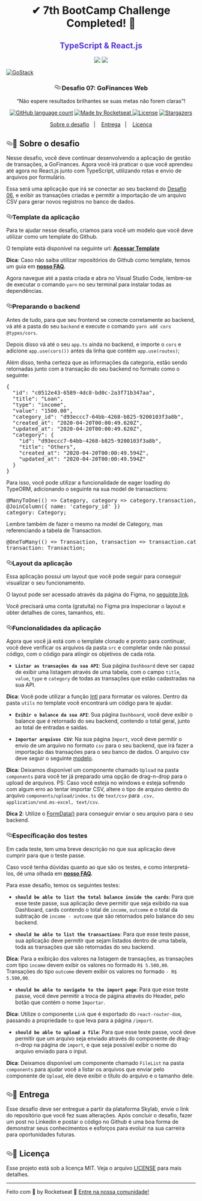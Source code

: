 <h1 align="center">✔ 7th BootCamp Challenge Completed! 🚀</h1>
<h2 align="center" style="color: #5636d3;">TypeScript & React.js</h2>

<p align="center">
  <img src="https://img.techpowerup.org/200425/dashboard.png">
  <img src="https://img.techpowerup.org/200425/import.png" />
</p>

<p><a target="_blank" rel="noopener noreferrer" href="https://camo.githubusercontent.com/d25397e9df01fe7882dcc1cbc96bdf052ffd7d0c/68747470733a2f2f73746f726167652e676f6f676c65617069732e636f6d2f676f6c64656e2d77696e642f626f6f7463616d702d676f737461636b2f6865616465722d6465736166696f732e706e67"><img alt="GoStack" src="https://camo.githubusercontent.com/d25397e9df01fe7882dcc1cbc96bdf052ffd7d0c/68747470733a2f2f73746f726167652e676f6f676c65617069732e636f6d2f676f6c64656e2d77696e642f626f6f7463616d702d676f737461636b2f6865616465722d6465736166696f732e706e67" data-canonical-src="https://storage.googleapis.com/golden-wind/bootcamp-gostack/header-desafios.png" style="max-width:100%;"></a></p>
<h3 align="center"><a id="user-content---desafio-07-gofinances-web" class="anchor" aria-hidden="true" href="#--desafio-07-gofinances-web"><svg class="octicon octicon-link" viewBox="0 0 16 16" version="1.1" width="16" height="16" aria-hidden="true"><path fill-rule="evenodd" d="M4 9h1v1H4c-1.5 0-3-1.69-3-3.5S2.55 3 4 3h4c1.45 0 3 1.69 3 3.5 0 1.41-.91 2.72-2 3.25V8.59c.58-.45 1-1.27 1-2.09C10 5.22 8.98 4 8 4H4c-.98 0-2 1.22-2 2.5S3 9 4 9zm9-3h-1v1h1c1 0 2 1.22 2 2.5S13.98 12 13 12H9c-.98 0-2-1.22-2-2.5 0-.83.42-1.64 1-2.09V6.25c-1.09.53-2 1.84-2 3.25C6 11.31 7.55 13 9 13h4c1.45 0 3-1.69 3-3.5S14.5 6 13 6z"></path></svg></a>
  Desafio 07: GoFinances Web
</h3>
<p align="center">“Não espere resultados brilhantes se suas metas não forem claras”!
</p><p align="center">
  <a target="_blank" rel="noopener noreferrer" href="https://camo.githubusercontent.com/c2c6c348ddb51d2e2c8568f382d38980094a3f92/68747470733a2f2f696d672e736869656c64732e696f2f6769746875622f6c616e6775616765732f636f756e742f726f636b6574736561742f626f6f7463616d702d676f737461636b2d6465736166696f733f636f6c6f723d253233303444333631"><img alt="GitHub language count" src="https://camo.githubusercontent.com/c2c6c348ddb51d2e2c8568f382d38980094a3f92/68747470733a2f2f696d672e736869656c64732e696f2f6769746875622f6c616e6775616765732f636f756e742f726f636b6574736561742f626f6f7463616d702d676f737461636b2d6465736166696f733f636f6c6f723d253233303444333631" data-canonical-src="https://img.shields.io/github/languages/count/rocketseat/bootcamp-gostack-desafios?color=%2304D361" style="max-width:100%;"></a>
  <a href="https://rocketseat.com.br" rel="nofollow">
    <img alt="Made by Rocketseat" src="https://camo.githubusercontent.com/d684049062a2d9fc1734c726232c4b3b30e2bf47/68747470733a2f2f696d672e736869656c64732e696f2f62616467652f6d61646525323062792d526f636b6574736561742d253233303444333631" data-canonical-src="https://img.shields.io/badge/made%20by-Rocketseat-%2304D361" style="max-width:100%;">
  </a>
  <a target="_blank" rel="noopener noreferrer" href="https://camo.githubusercontent.com/dda2124efff062e38068943c6e848540387df6e5/68747470733a2f2f696d672e736869656c64732e696f2f62616467652f6c6963656e73652d4d49542d253233303444333631"><img alt="License" src="https://camo.githubusercontent.com/dda2124efff062e38068943c6e848540387df6e5/68747470733a2f2f696d672e736869656c64732e696f2f62616467652f6c6963656e73652d4d49542d253233303444333631" data-canonical-src="https://img.shields.io/badge/license-MIT-%2304D361" style="max-width:100%;"></a>
  <a href="https://github.com/Rocketseat/bootcamp-gostack-desafios/stargazers">
    <img alt="Stargazers" src="https://camo.githubusercontent.com/4aaad2bae4ed5641e50ec0b4ea845d75cf5af7aa/68747470733a2f2f696d672e736869656c64732e696f2f6769746875622f73746172732f726f636b6574736561742f626f6f7463616d702d676f737461636b2d6465736166696f733f7374796c653d736f6369616c" data-canonical-src="https://img.shields.io/github/stars/rocketseat/bootcamp-gostack-desafios?style=social" style="max-width:100%;">
  </a>
</p>
<p align="center">
  <a href="#rocket-sobre-o-desafio">Sobre o desafio</a>&nbsp;&nbsp;&nbsp;|&nbsp;&nbsp;&nbsp;
  <a href="#calendar-entrega">Entrega</a>&nbsp;&nbsp;&nbsp;|&nbsp;&nbsp;&nbsp;
  <a href="#memo-licença">Licença</a>
</p>
<h2><a id="user-content-rocket-sobre-o-desafio" class="anchor" aria-hidden="true" href="#rocket-sobre-o-desafio"><svg class="octicon octicon-link" viewBox="0 0 16 16" version="1.1" width="16" height="16" aria-hidden="true"><path fill-rule="evenodd" d="M4 9h1v1H4c-1.5 0-3-1.69-3-3.5S2.55 3 4 3h4c1.45 0 3 1.69 3 3.5 0 1.41-.91 2.72-2 3.25V8.59c.58-.45 1-1.27 1-2.09C10 5.22 8.98 4 8 4H4c-.98 0-2 1.22-2 2.5S3 9 4 9zm9-3h-1v1h1c1 0 2 1.22 2 2.5S13.98 12 13 12H9c-.98 0-2-1.22-2-2.5 0-.83.42-1.64 1-2.09V6.25c-1.09.53-2 1.84-2 3.25C6 11.31 7.55 13 9 13h4c1.45 0 3-1.69 3-3.5S14.5 6 13 6z"></path></svg></a><g-emoji class="g-emoji" alias="rocket" fallback-src="https://github.githubassets.com/images/icons/emoji/unicode/1f680.png">🚀</g-emoji> Sobre o desafio</h2>
<p>Nesse desafio, você deve continuar desenvolvendo a aplicação de gestão de transações, a GoFinances. Agora você irá praticar o que você aprendeu até agora no React.js junto com TypeScript, utilizando rotas e envio de arquivos por formulário.</p>
<p>Essa será uma aplicação que irá se conectar ao seu backend do <a href="https://github.com/Rocketseat/bootcamp-gostack-desafios/tree/master/desafio-database-upload">Desafio 06</a>, e exibir as transações criadas e permitir a importação de um arquivo CSV para gerar novos registros no banco de dados.</p>
<h3><a id="user-content-template-da-aplicação" class="anchor" aria-hidden="true" href="#template-da-aplicação"><svg class="octicon octicon-link" viewBox="0 0 16 16" version="1.1" width="16" height="16" aria-hidden="true"><path fill-rule="evenodd" d="M4 9h1v1H4c-1.5 0-3-1.69-3-3.5S2.55 3 4 3h4c1.45 0 3 1.69 3 3.5 0 1.41-.91 2.72-2 3.25V8.59c.58-.45 1-1.27 1-2.09C10 5.22 8.98 4 8 4H4c-.98 0-2 1.22-2 2.5S3 9 4 9zm9-3h-1v1h1c1 0 2 1.22 2 2.5S13.98 12 13 12H9c-.98 0-2-1.22-2-2.5 0-.83.42-1.64 1-2.09V6.25c-1.09.53-2 1.84-2 3.25C6 11.31 7.55 13 9 13h4c1.45 0 3-1.69 3-3.5S14.5 6 13 6z"></path></svg></a>Template da aplicação</h3>
<p>Para te ajudar nesse desafio, criamos para você um modelo que você deve utilizar como um template do Github.</p>
<p>O template está disponível na seguinte url: <strong><a href="https://github.com/Rocketseat/gostack-template-fundamentos-reactjs">Acessar Template</a></strong></p>
<p><strong>Dica</strong>: Caso não saiba utilizar repositórios do Github como template, temos um guia em <strong><a href="https://github.com/Rocketseat/bootcamp-gostack-desafios/tree/master/faq-desafios">nosso FAQ</a>.</strong></p>
<p>Agora navegue até a pasta criada e abra no Visual Studio Code, lembre-se de executar o comando <code>yarn</code> no seu terminal para instalar todas as dependências.</p>
<h3><a id="user-content-preparando-o-backend" class="anchor" aria-hidden="true" href="#preparando-o-backend"><svg class="octicon octicon-link" viewBox="0 0 16 16" version="1.1" width="16" height="16" aria-hidden="true"><path fill-rule="evenodd" d="M4 9h1v1H4c-1.5 0-3-1.69-3-3.5S2.55 3 4 3h4c1.45 0 3 1.69 3 3.5 0 1.41-.91 2.72-2 3.25V8.59c.58-.45 1-1.27 1-2.09C10 5.22 8.98 4 8 4H4c-.98 0-2 1.22-2 2.5S3 9 4 9zm9-3h-1v1h1c1 0 2 1.22 2 2.5S13.98 12 13 12H9c-.98 0-2-1.22-2-2.5 0-.83.42-1.64 1-2.09V6.25c-1.09.53-2 1.84-2 3.25C6 11.31 7.55 13 9 13h4c1.45 0 3-1.69 3-3.5S14.5 6 13 6z"></path></svg></a>Preparando o backend</h3>
<p>Antes de tudo, para que seu frontend se conecte corretamente ao backend, vá até a pasta do seu <code>backend</code> e execute o comando <code>yarn add cors @types/cors</code>.</p>
<p>Depois disso vá até o seu <code>app.ts</code> ainda no backend, e importe o <code>cors</code> e adicione <code>app.use(cors())</code> antes da linha que contém <code>app.use(routes)</code>;</p>
<p>Além disso, tenha certeza que as informações da categoria, estão sendo retornadas junto com a transação do seu backend no formato como o seguinte:</p>
<div class="highlight highlight-source-json"><pre>{
  <span class="pl-s"><span class="pl-pds">"</span>id<span class="pl-pds">"</span></span>: <span class="pl-s"><span class="pl-pds">"</span>c0512e43-6589-4dc8-bd0c-2a3f71b347aa<span class="pl-pds">"</span></span>,
  <span class="pl-s"><span class="pl-pds">"</span>title<span class="pl-pds">"</span></span>: <span class="pl-s"><span class="pl-pds">"</span>Loan<span class="pl-pds">"</span></span>,
  <span class="pl-s"><span class="pl-pds">"</span>type<span class="pl-pds">"</span></span>: <span class="pl-s"><span class="pl-pds">"</span>income<span class="pl-pds">"</span></span>,
  <span class="pl-s"><span class="pl-pds">"</span>value<span class="pl-pds">"</span></span>: <span class="pl-s"><span class="pl-pds">"</span>1500.00<span class="pl-pds">"</span></span>,
  <span class="pl-s"><span class="pl-pds">"</span>category_id<span class="pl-pds">"</span></span>: <span class="pl-s"><span class="pl-pds">"</span>d93eccc7-64bb-4268-b825-9200103f3a8b<span class="pl-pds">"</span></span>,
  <span class="pl-s"><span class="pl-pds">"</span>created_at<span class="pl-pds">"</span></span>: <span class="pl-s"><span class="pl-pds">"</span>2020-04-20T00:00:49.620Z<span class="pl-pds">"</span></span>,
  <span class="pl-s"><span class="pl-pds">"</span>updated_at<span class="pl-pds">"</span></span>: <span class="pl-s"><span class="pl-pds">"</span>2020-04-20T00:00:49.620Z<span class="pl-pds">"</span></span>,
  <span class="pl-s"><span class="pl-pds">"</span>category<span class="pl-pds">"</span></span>: {
    <span class="pl-s"><span class="pl-pds">"</span>id<span class="pl-pds">"</span></span>: <span class="pl-s"><span class="pl-pds">"</span>d93eccc7-64bb-4268-b825-9200103f3a8b<span class="pl-pds">"</span></span>,
    <span class="pl-s"><span class="pl-pds">"</span>title<span class="pl-pds">"</span></span>: <span class="pl-s"><span class="pl-pds">"</span>Others<span class="pl-pds">"</span></span>,
    <span class="pl-s"><span class="pl-pds">"</span>created_at<span class="pl-pds">"</span></span>: <span class="pl-s"><span class="pl-pds">"</span>2020-04-20T00:00:49.594Z<span class="pl-pds">"</span></span>,
    <span class="pl-s"><span class="pl-pds">"</span>updated_at<span class="pl-pds">"</span></span>: <span class="pl-s"><span class="pl-pds">"</span>2020-04-20T00:00:49.594Z<span class="pl-pds">"</span></span>
  }
}</pre></div>
<p>Para isso, você pode utilizar a funcionalidade de eager loading do TypeORM, adicionando o seguinte na sua model de transactions:</p>
<div class="highlight highlight-source-js"><pre>@<span class="pl-v">ManyToOne</span><span class="pl-kos">(</span><span class="pl-kos">(</span><span class="pl-kos">)</span> <span class="pl-c1">=&gt;</span> <span class="pl-v">Category</span><span class="pl-kos">,</span> <span class="pl-s1">category</span> <span class="pl-c1">=&gt;</span> <span class="pl-s1">category</span><span class="pl-kos">.</span><span class="pl-c1">transaction</span><span class="pl-kos">,</span> <span class="pl-kos">{</span> <span class="pl-c1">eager</span>: <span class="pl-c1">true</span> <span class="pl-kos">}</span><span class="pl-kos">)</span>
@<span class="pl-v">JoinColumn</span><span class="pl-kos">(</span><span class="pl-kos">{</span> <span class="pl-c1">name</span>: <span class="pl-s">'category_id'</span> <span class="pl-kos">}</span><span class="pl-kos">)</span>
category: <span class="pl-v">Category</span><span class="pl-kos">;</span></pre></div>
<p>Lembre também de fazer o mesmo na model de Category, mas referenciando a tabela de Transaction.</p>
<div class="highlight highlight-source-js"><pre>@<span class="pl-v">OneToMany</span><span class="pl-kos">(</span><span class="pl-kos">(</span><span class="pl-kos">)</span> <span class="pl-c1">=&gt;</span> <span class="pl-v">Transaction</span><span class="pl-kos">,</span> <span class="pl-s1">transaction</span> <span class="pl-c1">=&gt;</span> <span class="pl-s1">transaction</span><span class="pl-kos">.</span><span class="pl-c1">category</span><span class="pl-kos">)</span>
transaction: <span class="pl-v">Transaction</span><span class="pl-kos">;</span></pre></div>
<h3><a id="user-content-layout-da-aplicação" class="anchor" aria-hidden="true" href="#layout-da-aplicação"><svg class="octicon octicon-link" viewBox="0 0 16 16" version="1.1" width="16" height="16" aria-hidden="true"><path fill-rule="evenodd" d="M4 9h1v1H4c-1.5 0-3-1.69-3-3.5S2.55 3 4 3h4c1.45 0 3 1.69 3 3.5 0 1.41-.91 2.72-2 3.25V8.59c.58-.45 1-1.27 1-2.09C10 5.22 8.98 4 8 4H4c-.98 0-2 1.22-2 2.5S3 9 4 9zm9-3h-1v1h1c1 0 2 1.22 2 2.5S13.98 12 13 12H9c-.98 0-2-1.22-2-2.5 0-.83.42-1.64 1-2.09V6.25c-1.09.53-2 1.84-2 3.25C6 11.31 7.55 13 9 13h4c1.45 0 3-1.69 3-3.5S14.5 6 13 6z"></path></svg></a>Layout da aplicação</h3>
<p>Essa aplicação possui um layout que você pode seguir para conseguir visualizar o seu funcionamento.</p>
<p>O layout pode ser acessado através da página do Figma, no <a href="https://www.figma.com/file/EgOhyj1Inz14dhWGVhRlhr/GoFinances?node-id=1%3A863" rel="nofollow">seguinte link</a>.</p>
<p>Você precisará uma conta (gratuita) no Figma pra inspecionar o layout e obter detalhes de cores, tamanhos, etc.</p>
<h3><a id="user-content-funcionalidades-da-aplicação" class="anchor" aria-hidden="true" href="#funcionalidades-da-aplicação"><svg class="octicon octicon-link" viewBox="0 0 16 16" version="1.1" width="16" height="16" aria-hidden="true"><path fill-rule="evenodd" d="M4 9h1v1H4c-1.5 0-3-1.69-3-3.5S2.55 3 4 3h4c1.45 0 3 1.69 3 3.5 0 1.41-.91 2.72-2 3.25V8.59c.58-.45 1-1.27 1-2.09C10 5.22 8.98 4 8 4H4c-.98 0-2 1.22-2 2.5S3 9 4 9zm9-3h-1v1h1c1 0 2 1.22 2 2.5S13.98 12 13 12H9c-.98 0-2-1.22-2-2.5 0-.83.42-1.64 1-2.09V6.25c-1.09.53-2 1.84-2 3.25C6 11.31 7.55 13 9 13h4c1.45 0 3-1.69 3-3.5S14.5 6 13 6z"></path></svg></a>Funcionalidades da aplicação</h3>
<p>Agora que você já está com o template clonado e pronto para continuar, você deve verificar os arquivos da pasta <code>src</code> e completar onde não possui código, com o código para atingir os objetivos de cada rota.</p>
<ul>
<li><strong><code>Listar as transações da sua API</code></strong>: Sua página <code>Dashboard</code> deve ser capaz de exibir uma listagem através de uma tabela, com o campo <code>title</code>, <code>value</code>, <code>type</code> e <code>category</code> de todas as transações que estão cadastradas na sua API.</li>
</ul>
<p><strong>Dica</strong>: Você pode utilizar a função <a href="https://developer.mozilla.org/pt-BR/docs/Web/JavaScript/Reference/Global_Objects/NumberFormat" rel="nofollow">Intl</a> para formatar os valores. Dentro da pasta <code>utils</code> no template você encontrará um código para te ajudar.</p>
<ul>
<li>
<p><strong><code>Exibir o balance da sua API</code></strong>: Sua página <code>Dashboard</code>, você deve exibir o balance que é retornado do seu backend, contendo o total geral, junto ao total de entradas e saídas.</p>
</li>
<li>
<p><strong><code>Importar arquivos CSV</code></strong>: Na sua página <code>Import</code>, você deve permitir o envio de um arquivo no formato <code>csv</code> para o seu backend, que irá fazer a importação das transações para o seu banco de dados. O arquivo csv deve seguir o seguinte <a href="https://github.com/Rocketseat/bootcamp-gostack-desafios/blob/master/desafio-database-upload/assets/file.csv">modelo</a>.</p>
</li>
</ul>
<p><strong>Dica</strong>: Deixamos disponível um componente chamado <code>Upload</code> na pasta <code>components</code> para você ter já preparado uma opção de drag-n-drop para o upload de arquivos. PS: Caso você esteja no windows e esteja sofrendo com algum erro ao tentar importar CSV, altere o tipo de arquivo dentro do arquivo <code>components/upload/index.ts</code> de <code>text/csv</code> para <code>.csv, application/vnd.ms-excel, text/csv</code>.</p>
<p><strong>Dica 2</strong>: Utilize o <a href="https://developer.mozilla.org/pt-BR/docs/Web/API/FormData/FormData" rel="nofollow">FormData()</a> para conseguir enviar o seu arquivo para o seu backend.</p>
<h3><a id="user-content-específicação-dos-testes" class="anchor" aria-hidden="true" href="#específicação-dos-testes"><svg class="octicon octicon-link" viewBox="0 0 16 16" version="1.1" width="16" height="16" aria-hidden="true"><path fill-rule="evenodd" d="M4 9h1v1H4c-1.5 0-3-1.69-3-3.5S2.55 3 4 3h4c1.45 0 3 1.69 3 3.5 0 1.41-.91 2.72-2 3.25V8.59c.58-.45 1-1.27 1-2.09C10 5.22 8.98 4 8 4H4c-.98 0-2 1.22-2 2.5S3 9 4 9zm9-3h-1v1h1c1 0 2 1.22 2 2.5S13.98 12 13 12H9c-.98 0-2-1.22-2-2.5 0-.83.42-1.64 1-2.09V6.25c-1.09.53-2 1.84-2 3.25C6 11.31 7.55 13 9 13h4c1.45 0 3-1.69 3-3.5S14.5 6 13 6z"></path></svg></a>Específicação dos testes</h3>
<p>Em cada teste, tem uma breve descrição no que sua aplicação deve cumprir para que o teste passe.</p>
<p>Caso você tenha dúvidas quanto ao que são os testes, e como interpretá-los, dé uma olhada em <strong><a href="https://github.com/Rocketseat/bootcamp-gostack-desafios/tree/master/faq-desafios">nosso FAQ</a>.</strong></p>
<p>Para esse desafio, temos os seguintes testes:</p>
<ul>
<li><strong><code>should be able to list the total balance inside the cards</code></strong>: Para que esse teste passe, sua aplicação deve permitir que seja exibido na sua Dashboard, cards contendo o total de <code>income</code>, <code>outcome</code> e o total da subtração de <code>income - outcome</code> que são retornados pelo balance do seu backend.</li>
</ul>
<ul>
<li><strong><code>should be able to list the transactions</code></strong>: Para que esse teste passe, sua aplicação deve permitir que sejam listados dentro de uma tabela, toda as transações que são retornadas do seu backend.</li>
</ul>
<p><strong>Dica</strong>: Para a exibição dos valores na listagem de transações, as transações com tipo <code>income</code> devem exibir os valores no formado <code>R$ 5.500,00</code>. Transações do tipo <code>outcome</code> devem exibir os valores no formado <code>- R$ 5.500,00</code>.</p>
<ul>
<li><strong><code>should be able to navigate to the import page</code></strong>: Para que esse teste passe, você deve permitir a troca de página através do Header, pelo botão que contém o nome <code>Importar</code>.</li>
</ul>
<p><strong>Dica</strong>: Utilize o componente <code>Link</code> que é exportado do <code>react-router-dom</code>, passando a propriedade <code>to</code> que leva para a página <code>/import</code>.</p>
<ul>
<li><strong><code>should be able to upload a file</code></strong>: Para que esse teste passe, você deve permitir que um arquivo seja enviado através do componente de drag-n-drop na página de <code>import</code>, e que seja possível exibir o nome do arquivo enviado para o input.</li>
</ul>
<p><strong>Dica</strong>: Deixamos disponível um componente chamado <code>FileList</code> na pasta <code>components</code> para ajudar você a listar os arquivos que enviar pelo componente de <code>Upload</code>, ele deve exibir o título do arquivo e o tamanho dele.</p>
<h2><a id="user-content-calendar-entrega" class="anchor" aria-hidden="true" href="#calendar-entrega"><svg class="octicon octicon-link" viewBox="0 0 16 16" version="1.1" width="16" height="16" aria-hidden="true"><path fill-rule="evenodd" d="M4 9h1v1H4c-1.5 0-3-1.69-3-3.5S2.55 3 4 3h4c1.45 0 3 1.69 3 3.5 0 1.41-.91 2.72-2 3.25V8.59c.58-.45 1-1.27 1-2.09C10 5.22 8.98 4 8 4H4c-.98 0-2 1.22-2 2.5S3 9 4 9zm9-3h-1v1h1c1 0 2 1.22 2 2.5S13.98 12 13 12H9c-.98 0-2-1.22-2-2.5 0-.83.42-1.64 1-2.09V6.25c-1.09.53-2 1.84-2 3.25C6 11.31 7.55 13 9 13h4c1.45 0 3-1.69 3-3.5S14.5 6 13 6z"></path></svg></a><g-emoji class="g-emoji" alias="calendar" fallback-src="https://github.githubassets.com/images/icons/emoji/unicode/1f4c6.png">📆</g-emoji> Entrega</h2>
<p>Esse desafio deve ser entregue a partir da plataforma Skylab, envie o link do repositório que você fez suas alterações. Após concluir o desafio, fazer um post no Linkedin e postar o código no Github é uma boa forma de demonstrar seus conhecimentos e esforços para evoluir na sua carreira para oportunidades futuras.</p>
<h2><a id="user-content-memo-licença" class="anchor" aria-hidden="true" href="#memo-licença"><svg class="octicon octicon-link" viewBox="0 0 16 16" version="1.1" width="16" height="16" aria-hidden="true"><path fill-rule="evenodd" d="M4 9h1v1H4c-1.5 0-3-1.69-3-3.5S2.55 3 4 3h4c1.45 0 3 1.69 3 3.5 0 1.41-.91 2.72-2 3.25V8.59c.58-.45 1-1.27 1-2.09C10 5.22 8.98 4 8 4H4c-.98 0-2 1.22-2 2.5S3 9 4 9zm9-3h-1v1h1c1 0 2 1.22 2 2.5S13.98 12 13 12H9c-.98 0-2-1.22-2-2.5 0-.83.42-1.64 1-2.09V6.25c-1.09.53-2 1.84-2 3.25C6 11.31 7.55 13 9 13h4c1.45 0 3-1.69 3-3.5S14.5 6 13 6z"></path></svg></a><g-emoji class="g-emoji" alias="memo" fallback-src="https://github.githubassets.com/images/icons/emoji/unicode/1f4dd.png">📝</g-emoji> Licença</h2>
<p>Esse projeto está sob a licença MIT. Veja o arquivo <a href="/Rocketseat/bootcamp-gostack-desafios/blob/master/desafio-fundamentos-reactjs/LICENSE">LICENSE</a> para mais detalhes.</p>
<hr>
<p>Feito com <g-emoji class="g-emoji" alias="purple_heart" fallback-src="https://github.githubassets.com/images/icons/emoji/unicode/1f49c.png">💜</g-emoji> by Rocketseat <g-emoji class="g-emoji" alias="wave" fallback-src="https://github.githubassets.com/images/icons/emoji/unicode/1f44b.png">👋</g-emoji> <a href="https://discordapp.com/invite/gCRAFhc" rel="nofollow">Entre na nossa comunidade!</a></p>
